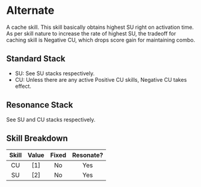 # Alternate

A cache skill. This skill basically obtains highest SU right on activation time.
As per skill nature to increase the rate of highest SU, the tradeoff for caching skill is Negative CU, which drops score gain for maintaining combo.

## Standard Stack

- SU: See SU stacks respectively.
- CU: Unless there are any active Positive CU skills, Negative CU takes effect.

## Resonance Stack

See SU and CU stacks respectively.

## Skill Breakdown

| Skill | Value | Fixed | Resonate? |
|  :-:  |  :-:  |  :-:  |    :-:    |
| CU | \[1\] | No | Yes |
| SU | \[2\] | No | Yes |
